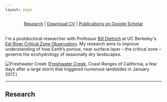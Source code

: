 ```yaml
---
layout: page
---
```


<p align="center">
  <a href="#research">Research</a> |
  <a href="https://www.dropbox.com/s/nvjg9o230v6sgqh/dralleCV.pdf?dl=0">Download CV</a> |
  <a href="https://scholar.google.com/citations?user=aTBY7vAAAAAJ&hl=en">Publications on Google Scholar</a>
  <br><br>
</p>


I'm a postdoctoral researcher with Professor [Bill Dietrich](http://vcresearch.berkeley.edu/faculty/william-e-dietrich) at UC Berkeley's [Eel River Critical Zone Observatory](http://criticalzone.org/eel/). My research aims to improve understanding of how Earth’s porous, near surface layer – the critical zone – governs the ecohydrology of seasonally dry landscapes. 

![](../assets/coast.JPG "Freshwater Creek")
([Freshwater Creek](https://goo.gl/maps/WHKbuRm5bNJ2), Coast Ranges of California, a few days after a large storm that triggered numerous landslides in January 2017.)

---

## Research


